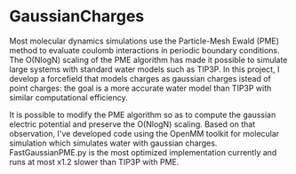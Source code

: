 GaussianCharges
===============

Most molecular dynamics simulations use the Particle-Mesh Ewald (PME) method to evaluate coulomb interactions in periodic boundary conditions. The O(NlogN) scaling of the PME algorithm has made it possible to simulate large systems with standard water models such as TIP3P. In this project, I develop a forcefield that models charges as gaussian charges istead of point charges: the goal is a more accurate water model than TIP3P with similar computational efficiency. 

It is possible to modify the PME algorithm so as to compute the gaussian electric potential and preserve the O(NlogN) scaling. Based on that observation, I've developed code using the OpenMM toolkit for molecular simulation which simulates water with gaussian charges. FastGaussianPME.py is the most optimized implementation currently and runs at most x1.2 slower than TIP3P with PME. 
